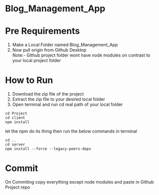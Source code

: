 # Blog_Management_App

# Pre Requirements
1. Make a Local Folder named Blog_Management_App
2. Now pull origin from Github Desktop <br>
Note:- Github project folder wont have node modules on contrast to your local project folder 




# How to Run
1. Download the zip file of the project
2. Extract the zip file to your desired local folder
3. Open terminal and run cd real path of your local folder<br> 
```
cd Project
cd client
npm install
```
let the npm do its thing then run the below commands in terminal
```
cd ..
cd server
npm install --force --legacy-peers-deps
```


# Commit
On Commiting copy everything except node modules and paste in Github Project repo

